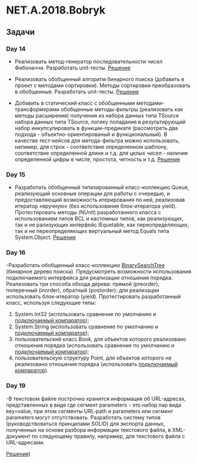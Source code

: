 # NET.A.2018.Bobryk
## Задачи
### Day 14
- Реализовать метод-генератор последовательности чисел Фибоначчи. Разработать unit-тесты. 
[Решение](https://github.com/Mikita98/NET.A.2018.Bobryk/tree/master/NET.A.2018.Bobryk.14)
    
- Реализовать обобщенный алгоритм бинарного поиска (добавить в проект с методами сортировки). Методы сортировки преобразовать в обобщенные. Разработать unit-тесты.
[Решение](https://github.com/Mikita98/NET.A.2018.Bobryk/tree/master/Day%201/BinarySearch)

- Добавить в статический класс с обобщенными методами-трансформерами обобщенные методы-фильтры (реализовать как методы расширения) получения из набора данных типа TSource набора данных типа TSource, логику попадания в результирующий набор инкупсулировать в функции-предикате (рассмотреть два подхода - объектно-ориентированый и функциональный). В качестве тест-кейсов для метода-фильтра можно использовать, напимер, для строк - соответствие определенном шаблону, соответствие определенной длине и т.д. для целых чисел - наличие определенной цифры в числе, простота, четность и т.д.
[Решение](https://github.com/Mikita98/NET.A.2018.Bobryk/blob/master/NET.A.2018.Bobryk.4/Transforming/Transforming.cs) 

### Day 15

- Разработать обобщенный типизированный класс-коллекцию Queue, реализующий основные операции для работы с очередью, и предоставляющий возможность итерирования по ней, реализовав итератор «вручную» (без использования блок-итератора yield). Протестировать методы (NUnit) разработанного класса c использованием типов BCL и кастомных типов, как реализующих, так и не рализующих интерфейс IEquetable, как переопределяющих, так и не переопределяющих виртуальный метод Equals типа System.Object.
[Решение](https://github.com/Mikita98/NET.A.2018.Bobryk/blob/master/NET.A.2018.Bobryk.15/Queue/Queue.cs)

### Day 16

-Разработать обобщенный класс-коллекцию [BinarySearchTree](https://github.com/Mikita98/NET.A.2018.Bobryk/blob/master/NET.A.2018.Bobryk..16/BinarySearchTree/BinarySearchTree.cs) (бинарное дерево поиска). Предусмотреть возможности использования подключаемого интерфейса для реализации отношения порядка. Реализовать три способа обхода дерева: прямой (preorder), поперечный (inorder), обратный (postorder): для реализации использовать блок-итератор (yield). Протестировать разработанный класс, используя следующие типы:
1. System.Int32 (использовать сравнение по умолчанию и [подключаемый компаратор](https://github.com/Mikita98/NET.A.2018.Bobryk/blob/master/NET.A.2018.Bobryk..16/BinarySearchTree.Test/CustomComparers/IntComparer.cs));
2. System.String (использовать сравнение по умолчанию и [подключаемый компаратор](https://github.com/Mikita98/NET.A.2018.Bobryk/blob/master/NET.A.2018.Bobryk..16/BinarySearchTree.Test/CustomComparers/StringComparer.cs));
3. пользовательский класс Book, для объектов которого реализовано отношения порядка (использовать сравнение по умолчанию и [подключаемый компаратор](https://github.com/Mikita98/NET.A.2018.Bobryk/blob/master/NET.A.2018.Bobryk..16/BinarySearchTree.Test/CustomComparers/BookComparer.cs));
4. пользовательскую структуру Point, для объектов которого не реализовано отношения порядка (использовать [подключаемый компаратор](https://github.com/Mikita98/NET.A.2018.Bobryk/blob/master/NET.A.2018.Bobryk..16/BinarySearchTree.Test/CustomComparers/PointComparer.cs)).

### Day 19

-В текстовом файле построчно хранится информация об URL-адресах, представленных в виде где сегмент parameters - это набор пар вида key=value, при этом сегменты URL‐path и parameters или сегмент parameters могут отсутствовать. Разработать систему типов (руководствоваться принципами SOLID) для экспорта данных, полученных на основе разбора информации текстового файла, в XML-документ по следующему правилу, например, для текстового файла с URL-адресами.


[Решение](https://github.com/Mikita98/NET.A.2018.Bobryk/tree/master/NET.A.2018.Bobryk.19))
